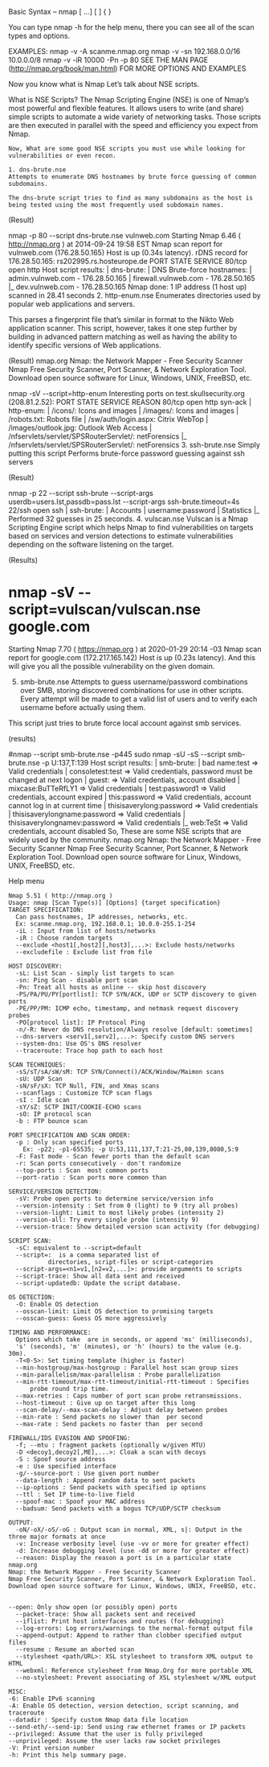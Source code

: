 
Basic Syntax – nmap [ <Scan Type> ...] [ <Options> ] { <targe specification> }

You can type nmap -h for the help menu, there you can see all of the scan types and options.


  
EXAMPLES:
  nmap -v -A scanme.nmap.org
  nmap -v -sn 192.168.0.0/16 10.0.0.0/8
  nmap -v -iR 10000 -Pn -p 80
SEE THE MAN PAGE (http://nmap.org/book/man.html) FOR MORE OPTIONS AND EXAMPLES


Now you know what is Nmap Let’s talk about NSE scripts.

What is NSE Scripts?
The Nmap Scripting Engine (NSE) is one of Nmap’s most powerful and flexible features. It allows users to write (and share) simple scripts to automate a wide variety of networking tasks. Those scripts are then executed in parallel with the speed and efficiency you expect from Nmap.

    Now, What are some good NSE scripts you must use while looking for vulnerabilities or even recon.
    
    1. dns-brute.nse
    Attempts to enumerate DNS hostnames by brute force guessing of common subdomains.

    The dns-brute script tries to find as many subdomains as the host is being tested using the most frequently used subdomain names.

(Result)

nmap -p 80 --script dns-brute.nse vulnweb.com
Starting Nmap 6.46 ( http://nmap.org ) at 2014-09-24 19:58 EST
Nmap scan report for vulnweb.com (176.28.50.165)
Host is up (0.34s latency).
rDNS record for 176.28.50.165: rs202995.rs.hosteurope.de
PORT   STATE SERVICE
80/tcp open  http
Host script results:
| dns-brute: 
|   DNS Brute-force hostnames: 
|     admin.vulnweb.com - 176.28.50.165
|     firewall.vulnweb.com - 176.28.50.165
|_    dev.vulnweb.com - 176.28.50.165
Nmap done: 1 IP address (1 host up) scanned in 28.41 seconds
2. http-enum.nse
Enumerates directories used by popular web applications and servers.

This parses a fingerprint file that’s similar in format to the Nikto Web application scanner. This script, however, takes it one step further by building in advanced pattern matching as well as having the ability to identify specific versions of Web applications.

(Result)
nmap.org
Nmap: the Network Mapper - Free Security Scanner
Nmap Free Security Scanner, Port Scanner, & Network Exploration Tool. Download open source software for Linux, Windows, UNIX, FreeBSD, etc.

nmap -sV --script=http-enum 
Interesting ports on test.skullsecurity.org (208.81.2.52): PORT   STATE SERVICE REASON 80/tcp open  http    syn-ack | http-enum: |   /icons/: Icons and images |   /images/: Icons and images |   /robots.txt: Robots file |   /sw/auth/login.aspx: Citrix WebTop |   /images/outlook.jpg: Outlook Web Access |   /nfservlets/servlet/SPSRouterServlet/: netForensics |_  /nfservlets/servlet/SPSRouterServlet/: netForensics
3. ssh-brute.nse
Simply putting this script Performs brute-force password guessing against ssh servers

(Result)

nmap -p 22 --script ssh-brute --script-args userdb=users.lst,passdb=pass.lst  --script-args ssh-brute.timeout=4s 
22/ssh open  ssh 
|  ssh-brute:
|  Accounts 
|  username:password 
|  Statistics 
|_   Performed 32 guesses in 25 seconds.
4. vulscan.nse
Vulscan is a Nmap Scripting Engine script which helps Nmap to find vulnerabilities on targets based on services and version detections to estimate vulnerabilities depending on the software listening on the target.

(Results)

# nmap -sV --script=vulscan/vulscan.nse google.com
Starting Nmap 7.70 ( https://nmap.org ) at 2020-01-29 20:14 -03
Nmap scan report for google.com (172.217.165.142)
Host is up (0.23s latency).
And this will give you all the possible vulnerability on the given domain.

5. smb-brute.nse
Attempts to guess username/password combinations over SMB, storing discovered combinations for use in other scripts. Every attempt will be made to get a valid list of users and to verify each username before actually using them.

This script just tries to brute force local account against smb services.

(results)

#nmap --script smb-brute.nse -p445 
sudo nmap -sU -sS --script smb-brute.nse -p U:137,T:139 
Host script results: 
| smb-brute: 
|   bad name:test => Valid credentials 
|   consoletest:test => Valid credentials, password must be changed at next logon 
|   guest: => Valid credentials, account disabled 
|   mixcase:BuTTeRfLY1 => Valid credentials 
|   test:password1 => Valid credentials, account expired 
|   this:password => Valid credentials, account cannot log in at current time 
|   thisisaverylong:password => Valid credentials 
|   thisisaverylongname:password => Valid credentials 
|   thisisaverylongnamev:password => Valid credentials 
|_  web:TeSt => Valid credentials, account disabled
So, These are some NSE scripts that are widely used by the community.
nmap.org
Nmap: the Network Mapper - Free Security Scanner
Nmap Free Security Scanner, Port Scanner, & Network Exploration Tool. Download open source software for Linux, Windows, UNIX, FreeBSD, etc.
    
Help menu

    Nmap 5.51 ( http://nmap.org )
    Usage: nmap [Scan Type(s)] [Options] {target specification}
    TARGET SPECIFICATION:
      Can pass hostnames, IP addresses, networks, etc.
      Ex: scanme.nmap.org, 192.168.0.1; 10.0.0-255.1-254
      -iL : Input from list of hosts/networks
      -iR : Choose random targets
      --exclude <host1[,host2][,host3],...>: Exclude hosts/networks
      --excludefile : Exclude list from file

    HOST DISCOVERY:
      -sL: List Scan - simply list targets to scan
      -sn: Ping Scan - disable port scan
      -Pn: Treat all hosts as online -- skip host discovery
      -PS/PA/PU/PY[portlist]: TCP SYN/ACK, UDP or SCTP discovery to given ports
      -PE/PP/PM: ICMP echo, timestamp, and netmask request discovery probes
      -PO[protocol list]: IP Protocol Ping
      -n/-R: Never do DNS resolution/Always resolve [default: sometimes]
      --dns-servers <serv1[,serv2],...>: Specify custom DNS servers
      --system-dns: Use OS's DNS resolver
      --traceroute: Trace hop path to each host

    SCAN TECHNIQUES:
      -sS/sT/sA/sW/sM: TCP SYN/Connect()/ACK/Window/Maimon scans
      -sU: UDP Scan
      -sN/sF/sX: TCP Null, FIN, and Xmas scans
      --scanflags : Customize TCP scan flags
      -sI : Idle scan
      -sY/sZ: SCTP INIT/COOKIE-ECHO scans
      -sO: IP protocol scan
      -b : FTP bounce scan

    PORT SPECIFICATION AND SCAN ORDER:
      -p : Only scan specified ports
        Ex: -p22; -p1-65535; -p U:53,111,137,T:21-25,80,139,8080,S:9
      -F: Fast mode - Scan fewer ports than the default scan
      -r: Scan ports consecutively - don't randomize
      --top-ports : Scan  most common ports
      --port-ratio : Scan ports more common than 

    SERVICE/VERSION DETECTION:
      -sV: Probe open ports to determine service/version info
      --version-intensity : Set from 0 (light) to 9 (try all probes)
      --version-light: Limit to most likely probes (intensity 2)
      --version-all: Try every single probe (intensity 9)
      --version-trace: Show detailed version scan activity (for debugging)

    SCRIPT SCAN:
      -sC: equivalent to --script=default
      --script=:  is a comma separated list of
               directories, script-files or script-categories
      --script-args=<n1=v1,[n2=v2,...]>: provide arguments to scripts
      --script-trace: Show all data sent and received
      --script-updatedb: Update the script database.

    OS DETECTION:
      -O: Enable OS detection
      --osscan-limit: Limit OS detection to promising targets
      --osscan-guess: Guess OS more aggressively

    TIMING AND PERFORMANCE:
      Options which take  are in seconds, or append 'ms' (milliseconds),
      's' (seconds), 'm' (minutes), or 'h' (hours) to the value (e.g. 30m).
      -T<0-5>: Set timing template (higher is faster)
      --min-hostgroup/max-hostgroup : Parallel host scan group sizes
      --min-parallelism/max-parallelism : Probe parallelization
      --min-rtt-timeout/max-rtt-timeout/initial-rtt-timeout : Specifies
          probe round trip time.
      --max-retries : Caps number of port scan probe retransmissions.
      --host-timeout : Give up on target after this long
      --scan-delay/--max-scan-delay : Adjust delay between probes
      --min-rate : Send packets no slower than  per second
      --max-rate : Send packets no faster than  per second

    FIREWALL/IDS EVASION AND SPOOFING:
      -f; --mtu : fragment packets (optionally w/given MTU)
      -D <decoy1,decoy2[,ME],...>: Cloak a scan with decoys
      -S : Spoof source address
      -e : Use specified interface
      -g/--source-port : Use given port number
      --data-length : Append random data to sent packets
      --ip-options : Send packets with specified ip options
      --ttl : Set IP time-to-live field
      --spoof-mac : Spoof your MAC address
      --badsum: Send packets with a bogus TCP/UDP/SCTP checksum

    OUTPUT:
      -oN/-oX/-oS/-oG : Output scan in normal, XML, s|: Output in the three major formats at once
      -v: Increase verbosity level (use -vv or more for greater effect)
      -d: Increase debugging level (use -dd or more for greater effect)
      --reason: Display the reason a port is in a particular state
    nmap.org
    Nmap: the Network Mapper - Free Security Scanner
    Nmap Free Security Scanner, Port Scanner, & Network Exploration Tool. Download open source software for Linux, Windows, UNIX, FreeBSD, etc.


    --open: Only show open (or possibly open) ports
      --packet-trace: Show all packets sent and received
      --iflist: Print host interfaces and routes (for debugging)
      --log-errors: Log errors/warnings to the normal-format output file
      --append-output: Append to rather than clobber specified output files
      --resume : Resume an aborted scan
      --stylesheet <path/URL>: XSL stylesheet to transform XML output to HTML
      --webxml: Reference stylesheet from Nmap.Org for more portable XML
      --no-stylesheet: Prevent associating of XSL stylesheet w/XML output

    MISC:
    -6: Enable IPv6 scanning
    -A: Enable OS detection, version detection, script scanning, and traceroute
    --datadir : Specify custom Nmap data file location
    --send-eth/--send-ip: Send using raw ethernet frames or IP packets
    --privileged: Assume that the user is fully privileged
    --unprivileged: Assume the user lacks raw socket privileges
    -V: Print version number
    -h: Print this help summary page.
